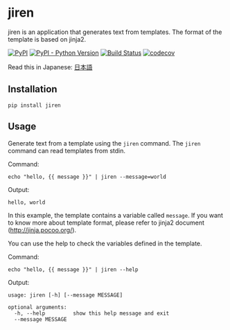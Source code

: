 # jiren

jiren is an application that generates text from templates. The format of the template is based on jinja2.

[![PyPI](https://img.shields.io/pypi/v/jiren.svg)](https://pypi.org/project/jiren/)
[![PyPI - Python Version](https://img.shields.io/pypi/pyversions/jiren.svg)](https://pypi.org/project/jiren/)
[![Build Status](https://travis-ci.com/speg03/jiren.svg?branch=master)](https://travis-ci.com/speg03/jiren)
[![codecov](https://codecov.io/gh/speg03/jiren/branch/master/graph/badge.svg)](https://codecov.io/gh/speg03/jiren)

Read this in Japanese: [日本語](https://github.com/speg03/jiren/blob/master/README.ja.md)

## Installation

```
pip install jiren
```

## Usage

Generate text from a template using the `jiren` command. The `jiren` command can read templates from stdin.

Command:
```
echo "hello, {{ message }}" | jiren --message=world
```
Output:
```
hello, world
```

In this example, the template contains a variable called `message`. If you want to know more about template format, please refer to jinja2 document (http://jinja.pocoo.org/).

You can use the help to check the variables defined in the template.

Command:
```
echo "hello, {{ message }}" | jiren --help
```
Output:
```
usage: jiren [-h] [--message MESSAGE]

optional arguments:
  -h, --help         show this help message and exit
  --message MESSAGE
```
